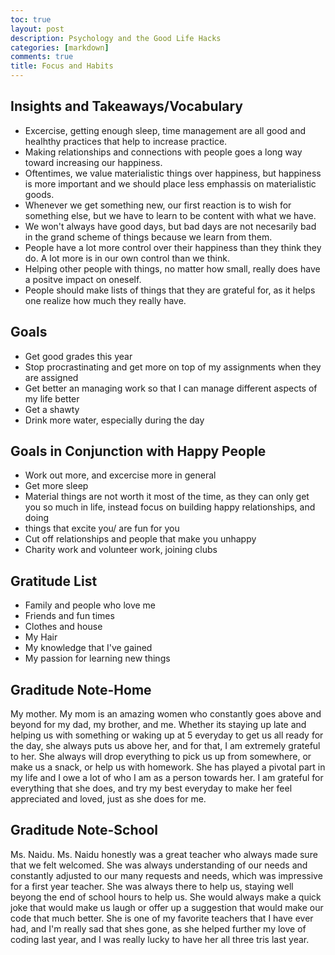 ```yaml
---
toc: true
layout: post
description: Psychology and the Good Life Hacks
categories: [markdown]
comments: true
title: Focus and Habits
---
```



## Insights and Takeaways/Vocabulary
- Excercise, getting enough sleep, time management are all good and healhthy practices that help to increase practice. 
- Making relationships and connections with people goes a long way toward increasing our happiness.
- Oftentimes, we value materialistic things over happiness, but happiness is more important and we should place less emphassis on materialistic goods. 
- Whenever we get something new, our first reaction is to wish for something else, but we have to learn to be content with what we have. 
- We won't always have good days, but bad days are not necesarily bad in the grand scheme of things because we learn from them.
- People have a lot more control over their happiness than they think they do. A lot more is in our own control than we think.  
- Helping other people with things, no matter how small, really does have a positve impact on oneself. 
- People should make lists of things that they are grateful for, as it helps one realize how much they really have. 


## Goals
- Get good grades this year
- Stop procrastinating and get more on top of my assignments when they are assigned
- Get better an managing work so that I can manage different aspects of my life better
- Get a shawty
- Drink more water, especially during the day

## Goals in Conjunction with Happy People
- Work out more, and excercise more in general
- Get more sleep 
- Material things are not worth it most of the time, as they can only get you so much in life, instead focus on building happy relationships, and doing 
- things that excite you/ are fun for you
- Cut off relationships and people that make you unhappy
- Charity work and volunteer work, joining clubs

## Gratitude List
- Family and people who love me
- Friends and fun times
- Clothes and house
- My Hair
- My knowledge that I've gained
- My passion for learning new things

## Graditude Note-Home
My mother. My mom is an amazing women who constantly goes above and beyond for my dad, my brother, and me. Whether its staying up late and helping us with
something or waking up at 5 everyday to get us all ready for the day, she always puts us above her, and for that, I am extremely grateful to her. She always
will drop everything to pick us up from somewhere, or make us a snack, or help us with homework. She has played a pivotal part in my life and I owe a lot of
who I am as a person towards her. I am grateful for everything that she does, and try my best everyday to make her feel appreciated and loved, just as she 
does for me. 

## Graditude Note-School
Ms. Naidu. Ms. Naidu honestly was a great teacher who always made sure that we felt welcomed. She was always understanding of our needs and constantly
adjusted to our many requests and needs, which was impressive for a first year teacher. She was always there to help us, staying well beyong the end of
school hours to help us. She would always make a quick joke that would make us laugh or offer up a suggestion that would make our code that much better. 
She is one of my favorite teachers that I have ever had, and I'm really sad that shes gone, as she helped further my love of coding last year, and I was 
really lucky to have her all three tris last year. 

